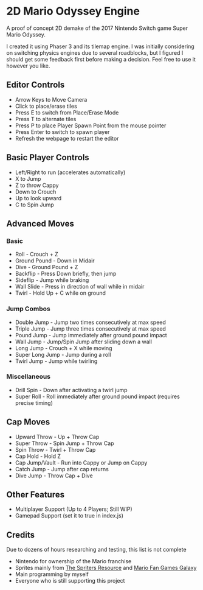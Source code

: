 # 2D Mario Odyssey Engine

A proof of concept 2D demake of the 2017 Nintendo Switch game Super Mario Odyssey.

I created it using Phaser 3 and its tilemap engine. I was initially considering on switching physics engines due to several roadblocks, but I figured I should get some feedback first before making a decision. Feel free to use it however you like.

## Editor Controls

* Arrow Keys to Move Camera
* Click to place/erase tiles
* Press E to switch from Place/Erase Mode
* Press T to alternate tiles
* Press P to place Player Spawn Point from the mouse pointer
* Press Enter to switch to spawn player
* Refresh the webpage to restart the editor

## Basic Player Controls

* Left/Right to run (accelerates automatically)
* X to Jump
* Z to throw Cappy
* Down to Crouch
* Up to look upward
* C to Spin Jump

## Advanced Moves

### Basic

* Roll - Crouch + Z
* Ground Pound - Down in Midair
* Dive - Ground Pound + Z
* Backflip - Press Down briefly, then jump
* Sideflip - Jump while braking
* Wall Slide - Press in direction of wall while in midair
* Twirl - Hold Up + C while on ground

### Jump Combos

* Double Jump - Jump two times consecutively at max speed
* Triple Jump - Jump three times consecutively at max speed
* Pound Jump - Jump immediately after ground pound impact
* Wall Jump - Jump/Spin Jump after sliding down a wall
* Long Jump - Crouch + X while moving
* Super Long Jump - Jump during a roll
* Twirl Jump - Jump while twirling

### Miscellaneous

* Drill Spin - Down after activating a twirl jump
* Super Roll - Roll immediately after ground pound impact (requires precise timing)

## Cap Moves

* Upward Throw - Up + Throw Cap
* Super Throw - Spin Jump + Throw Cap
* Spin Throw - Twirl + Throw Cap
* Cap Hold - Hold Z
* Cap Jump/Vault - Run into Cappy or Jump on Cappy
* Catch Jump - Jump after cap returns
* Dive Jump - Throw Cap + Dive

## Other Features

* Multiplayer Support (Up to 4 Players; Still WIP)
* Gamepad Support (set it to true in index.js)

## Credits

Due to dozens of hours researching and testing, this list is not complete

* Nintendo for ownership of the Mario franchise
* Sprites mainly from [The Spriters Resource](https://www.spriters-resource.com/) and [Mario Fan Games Galaxy](https://mfgg.net/index.php?act=main)
* Main programming by myself
* Everyone who is still supporting this project
